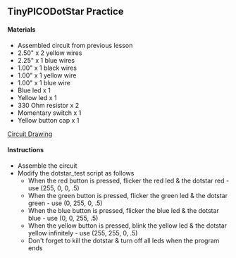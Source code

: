 ## TinyPICODotStar Practice

#### Materials
 - Assembled circuit from previous lesson
 - 2.50" x 2 yellow wires
 - 2.25" x 1 blue wires
 - 1.00" x 1 black wires
 - 1.00" x 1 yellow wire
 - 1.00" x 1 blue wire
 - Blue led x 1
 - Yellow led x 1
 - 330 Ohm resistor x 2
 - Momentary switch x 1
 - Yellow button cap x 1

[Circuit Drawing](lesson02-11.pdf)

#### Instructions
 - Assemble the circuit
 - Modify the dotstar_test script as follows
   * When the red button is pressed, flicker the red led & the dotstar red - use (255, 0, 0, .5)
   * When the green button is pressed, flicker the green led & the dotstar green - use (0, 255, 0, .5)
   * When the blue button is pressed, flicker the blue led & the dotstar blue - use (0, 0, 255, .5)
   * When the yellow button is pressed, blink the yellow led & the dotstar yellow infinitely - use (255, 255, 0, .5)
   * Don't forget to kill the dotstar & turn off all leds when the program ends
